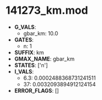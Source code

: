 # 141273_km.mod

- **G_VALS**:
  - gbar_km: 10.0
- **GATES**:
  - n: 1
- **SUFFIX**: km
- **GMAX_NAME**: gbar_km
- **STATES**: ['n']
- **I_VALS**:
  - 6.3: 0.0002488368731241511
  - 37: 0.0032093894912124154
- **ERROR_FLAGS**: []
